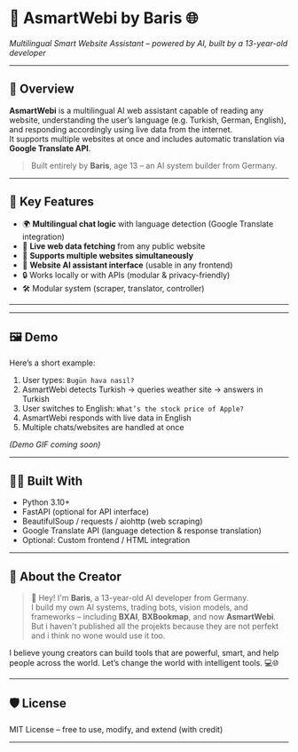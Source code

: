 
# 🤖 AsmartWebi by Baris 🌐  
*Multilingual Smart Website Assistant – powered by AI, built by a 13-year-old developer*

---

## 🚀 Overview

**AsmartWebi** is a multilingual AI web assistant capable of reading any website, understanding the user’s language (e.g. Turkish, German, English), and responding accordingly using live data from the internet.  
It supports multiple websites at once and includes automatic translation via **Google Translate API**.

> Built entirely by **Baris**, age 13 – an AI system builder from Germany.

---

## 🧠 Key Features

- 🌍 **Multilingual chat logic** with language detection (Google Translate integration)
- 🔎 **Live web data fetching** from any public website
- 🧩 **Supports multiple websites simultaneously**
- 🤖 **Website AI assistant interface** (usable in any frontend)
- 🔒 Works locally or with APIs (modular & privacy-friendly)
- 🛠️ Modular system (scraper, translator, controller)

---

---

## 🖼️ Demo

Here’s a short example:

1. User types: `Bugün hava nasıl?`  
2. AsmartWebi detects Turkish → queries weather site → answers in Turkish  
3. User switches to English: `What’s the stock price of Apple?`  
4. AsmartWebi responds with live data in English  
5. Multiple chats/websites are handled at once

_(Demo GIF coming soon)_

---

## 🧑‍💻 Built With

- Python 3.10+  
- FastAPI (optional for API interface)  
- BeautifulSoup / requests / aiohttp (web scraping)  
- Google Translate API (language detection & response translation)  
- Optional: Custom frontend / HTML integration

---

## 🌟 About the Creator

> 👋 Hey! I'm **Baris**, a 13-year-old AI developer from Germany.  
> I build my own AI systems, trading bots, vision models, and frameworks – including **BXAI**, **BXBookmap**, and now **AsmartWebi**.
But i haven't published all the projekts because they are not perfekt and i think no wone would use it too.
> 
I believe young creators can build tools that are powerful, smart, and help people across the world.
Let’s change the world with intelligent tools. 💻🌐

---

## 🛡️ License

MIT License – free to use, modify, and extend (with credit)

---
